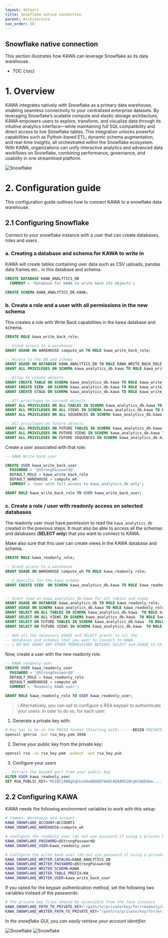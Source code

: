 ```yaml
---
layout: default
title: Snowflake native connection
parent: Architecture
nav_order: 28
---
```


## Snowflake native connection

This section illustrates how KAWA can leverage Snowflake as its data warehouse.

* TOC
{:toc}

# 1. Overview

KAWA integrates natively with Snowflake as a primary data warehouse, enabling seamless connectivity to your centralized enterprise datasets. By leveraging Snowflake’s scalable compute and elastic storage architecture, KAWA empowers users to explore, transform, and visualize data through its intuitive analytics interface—while maintaining full SQL compatibility and direct access to live Snowflake tables. This integration unlocks powerful capabilities such as Python-based ETL, dynamic schema augmentation, and real-time insights, all orchestrated within the Snowflake ecosystem. With KAWA, organizations can unify interactive analytics and advanced data workflows on Snowflake, combining performance, governance, and usability in one streamlined platform.

![Snowflake](./readme-assets/snowflake1.png)

# 2. Configuration guide

This configuration guide outlines how to connect KAWA to a snowflake data warehouse.

## 2.1 Configuring Snowflake

Connect to your snowflake instance with a user that can create databases, roles and users.

### a. Creating a database and schema for KAWA to write in

KAWA will create tables containing user data such as CSV uploads, pandas data frames etc.. in this database and schema.

```sql
CREATE DATABASE KAWA_ANALYTICS_DB 
  COMMENT = 'Database for KAWA to write back its objects';

CREATE SCHEMA KAWA_ANALYTICS_DB.KAWA;
```

### b. Create a role and a user with all permissions in the new schema


This creates a role with Write Back capabilities in the kawa database and schema.

```sql
CREATE ROLE kawa_write_back_role;

-- Grand access to a warehouse
GRANT USAGE ON WAREHOUSE compute_wh TO ROLE kawa_write_back_role;

-- Access to the DB and schema
GRANT USAGE ON DATABASE KAWA_ANALYTICS_DB TO ROLE KAWA_WRITE_BACK_ROLE;
GRANT ALL PRIVILEGES ON SCHEMA kawa_analytics_db.kawa TO ROLE kawa_write_back_role;

-- Allow to create objects
GRANT CREATE TABLE ON SCHEMA kawa_analytics_db.kawa TO ROLE kawa_write_back_role;
GRANT CREATE VIEW  ON SCHEMA kawa_analytics_db.kawa TO ROLE kawa_write_back_role;
GRANT CREATE STAGE ON SCHEMA kawa_analytics_db.kawa TO ROLE kawa_write_back_role;

-- All privileges on current objects
GRANT ALL PRIVILEGES ON ALL TABLES IN SCHEMA kawa_analytics_db.kawa TO ROLE kawa_write_back_role;
GRANT ALL PRIVILEGES ON ALL VIEWS IN SCHEMA kawa_analytics_db.kawa TO ROLE kawa_write_back_role;
GRANT ALL PRIVILEGES ON ALL SEQUENCES IN SCHEMA kawa_analytics_db.kawa TO ROLE kawa_write_back_role;

-- All privileges on future objects
GRANT ALL PRIVILEGES ON FUTURE TABLES IN SCHEMA kawa_analytics_db.kawa TO ROLE kawa_write_back_role;
GRANT ALL PRIVILEGES ON FUTURE VIEWS IN SCHEMA kawa_analytics_db.kawa TO ROLE kawa_write_back_role;
GRANT ALL PRIVILEGES ON FUTURE SEQUENCES IN SCHEMA kawa_analytics_db.kawa TO ROLE kawa_write_back_role;
```

Create a user associated with that role:

```sql
-- KAWA Write back user

CREATE USER kawa_write_back_user
  PASSWORD = '@StrongPassword@'
  DEFAULT_ROLE = kawa_write_back_role
  DEFAULT_WAREHOUSE = compute_wh
  COMMENT = 'User with full access to kawa_analytics_db only';

GRANT ROLE kawa_write_back_role TO USER kawa_write_back_user;
```


### c. Create a role / user with readonly access on selected databases

The readonly user must have permission to read the `kawa_analytics_db` created in the previous steps.
It must also be able to access all the schemas and databases (__SELECT only__) that you want to connect to KAWA.

Make also sure that this user can create views in the KAWA database and schema.


```sql
CREATE ROLE kawa_readonly_role;

-- Grand access to a warehouse
GRANT USAGE ON WAREHOUSE compute_wh TO ROLE kawa_readonly_role;

-- 🚨 Specific for the kawa schema
GRANT CREATE VIEW  ON SCHEMA kawa_analytics_db.kawa TO ROLE kawa_readonly_role;


-- Grant read on kawa_analytics_db.kawa for all tables and views
GRANT USAGE ON DATABASE kawa_analytics_db TO ROLE kawa_readonly_role;
GRANT USAGE ON SCHEMA kawa_analytics_db.kawa TO ROLE kawa_readonly_role;
GRANT SELECT ON ALL TABLES IN SCHEMA kawa_analytics_db.kawa  TO ROLE kawa_readonly_role;
GRANT SELECT ON ALL VIEWS IN SCHEMA kawa_analytics_db.kawa  TO ROLE kawa_readonly_role;
GRANT SELECT ON FUTURE TABLES IN SCHEMA kawa_analytics_db.kawa  TO ROLE kawa_readonly_role;
GRANT SELECT ON FUTURE VIEWS IN SCHEMA kawa_analytics_db.kawa  TO ROLE kawa_readonly_role;

-- Add all the necessary USAGE and SELECT grants to all the 
-- databases and schemas that you want to connect to KAWA.
-- 🚨 DO NOT GRANT ANY OTHER PERMISSIONS BESIDES SELECT and USAGE to this role.
```

Now, create a user with the new readonly role.

```sql
-- KAWA readonly user
CREATE USER kawa_readonly_user
  PASSWORD = '@StrongPassword@'
  DEFAULT_ROLE = kawa_readonly_role
  DEFAULT_WAREHOUSE = compute_wh
  COMMENT = 'Readonly KAWA user';

GRANT ROLE kawa_readonly_role TO USER kawa_readonly_user;
```


> ℹ️ Alternatively, you can opt to configure a RSA keypair to authenticate your users. In oder to do so, for each user:

1) Generate a private key with:

```bash
# Key has to be in the PKCS8 format (Starting with: -----BEGIN PRIVATE KEY-----)
openssl genrsa -out rsa_key.pem 2048
```

2) Derive your public key from the private key:

```bash
openssl rsa -in rsa_key.pem -pubout -out rsa_key.pub
```


3) Configure your users

```sql
-- Extract the base64 part from your public key
ALTER USER kawa_readonly_user 
SET RSA_PUBLIC_KEY='MIIBIjANBgkqhkiG9w0BAQEFAAOCAQ8AMIIBCgKCAQEAkm.....9QIDAQA';
```

## 2.2 Configuring KAWA

KAWA needs the following environment variables to work with this setup:


```bash
# Common: Warehouse and account
KAWA_SNOWFLAKE_ACCOUNT=ACCOUNT1
KAWA_SNOWFLAKE_WAREHOUSE=compute_wh

# configure the readonly user (do not use password if using a private key)
KAWA_SNOWFLAKE_PASSWORD=@StrongPassword@
KAWA_SNOWFLAKE_USER=kawa_readonly_user

# Configure the write back user (do not use password if using a private key)
KAWA_SNOWFLAKE_WRITER_CATALOG=KAWA_ANALYTICS_DB
KAWA_SNOWFLAKE_WRITER_PASSWORD=@StrongPassword@
KAWA_SNOWFLAKE_WRITER_SCHEMA=KAWA
KAWA_SNOWFLAKE_WRITER_TABLE_PREFIX=KW__
KAWA_SNOWFLAKE_WRITER_USER=kawa_write_back_user
```

If you opted for the keypair authentication method, set the following two variables
instead of the passwords:

```bash
# The private key files should be accessible from the Java instance
KAWA_SNOWFLAKE_PATH_TO_PRIVATE_KEY="/path/to/private/key/for/readonly/user"
KAWA_SNOWFLAKE_WRITER_PATH_TO_PRIVATE_KEY="/path/to/private/key/for/writeback/user"
```


_In the snowflake GUI, you can easily retrieve your account identifier_.


![Snowflake](./readme-assets/snowflake2.png)
![Snowflake](./readme-assets/snowflake3.png)




